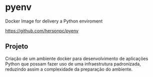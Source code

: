# pyenv

Docker Image for delivery a Python enviroment

https://github.com/hersonpc/pyenv

## Projeto

Criação de um ambiente docker para desenvolvimento de aplicações Python que possam fazer uso 
de uma infraestrutura padronizada, reduzindo assim a complexidade da preparação do ambiente.
